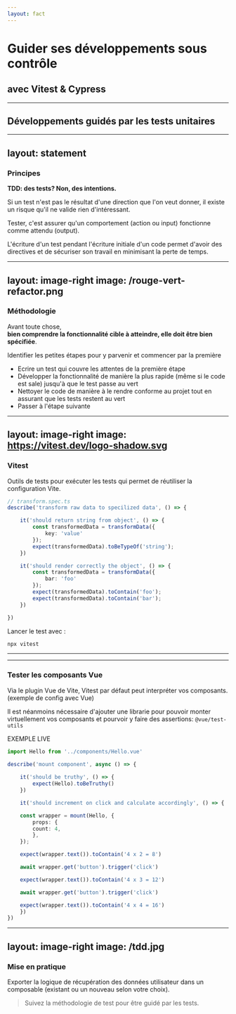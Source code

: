 ```yaml
---
layout: fact
---
```

# Guider ses développements sous contrôle

## avec Vitest & Cypress
---

## Développements guidés par les tests unitaires

---
layout: statement
---

### Principes

**TDD: des tests? Non, des intentions.**

<v-clicks fade>

Si un test n'est pas le résultat d'une direction que l'on veut donner, il existe un risque qu'il ne valide rien d'intéressant.

Tester, c'est assurer qu'un comportement (action ou input) fonctionne comme attendu (output).

L'écriture d'un test pendant l'écriture initiale d'un code permet d'avoir des directives et de sécuriser son travail en minimisant la perte de temps.

</v-clicks>

---
layout: image-right
image: /rouge-vert-refactor.png
---

### Méthodologie

Avant toute chose,  
**bien comprendre la fonctionnalité cible à atteindre, elle doit être bien spécifiée**.

Identifier les petites étapes pour y parvenir et commencer par la première

- Ecrire un test qui couvre les attentes de la première étape
- Développer la fonctionnalité de manière la plus rapide (même si le code est sale) jusqu'à que le test passe au vert
- Nettoyer le code de manière à le rendre conforme au projet tout en assurant que les tests restent au vert
- Passer à l'étape suivante
---
layout: image-right
image: https://vitest.dev/logo-shadow.svg
---

### Vitest <Reference to="https://vitest.dev" />

Outils de tests pour exécuter les tests qui permet de réutiliser la configuration Vite.

<style>
.shiki-container {
  --slidev-code-font-size: 10px;
  --slidev-code-line-height: 12px;
}
</style>

```ts
// transform.spec.ts
describe('transform raw data to specilized data', () => {

    it('should return string from object', () => {
        const transformedData = transformData({ 
            key: 'value' 
        });
        expect(transformedData).toBeTypeOf('string');
    })

    it('should render correctly the object', () => {
        const transformedData = transformData({ 
            bar: 'foo' 
        });
        expect(transformedData).toContain('foo');
        expect(transformedData).toContain('bar');
    })

})
```

Lancer le test avec :

```bash
npx vitest
```

---
---
### Tester les composants Vue

Via le plugin Vue de Vite, Vitest par défaut peut interpréter vos composants. (<Reference to="https://github.com/vitest-dev/vitest/blob/main/examples/vue/vitest.config.ts">exemple de config avec Vue</Reference>)

Il est néanmoins nécessaire d'ajouter une librarie pour pouvoir monter virtuellement vos composants et pourvoir y faire des assertions: `@vue/test-utils`

<Reference to="https://stackblitz.com/fork/github/vitest-dev/vitest/tree/main/examples/vue?initialPath=__vitest__" absolute>EXEMPLE LIVE</Reference>

<style>
.shiki-container {
  --slidev-code-font-size: 10px;
  --slidev-code-line-height: 12px;
}
</style>

```ts
import Hello from '../components/Hello.vue'

describe('mount component', async () => {
 
    it('should be truthy', () => {
        expect(Hello).toBeTruthy()
    })

    it('should increment on click and calculate accordingly', () => {

    const wrapper = mount(Hello, {
        props: {
        count: 4,
        },
    });

    expect(wrapper.text()).toContain('4 x 2 = 8')

    await wrapper.get('button').trigger('click')

    expect(wrapper.text()).toContain('4 x 3 = 12')

    await wrapper.get('button').trigger('click')

    expect(wrapper.text()).toContain('4 x 4 = 16')
    })
})
```
---
layout: image-right
image: /tdd.jpg
---
### Mise en pratique

<p text-xl>

Exporter la logique de récupération des données utilisateur dans un composable (existant ou un nouveau selon votre choix).


</p>

> Suivez la méthodologie de test pour être guidé par les tests.